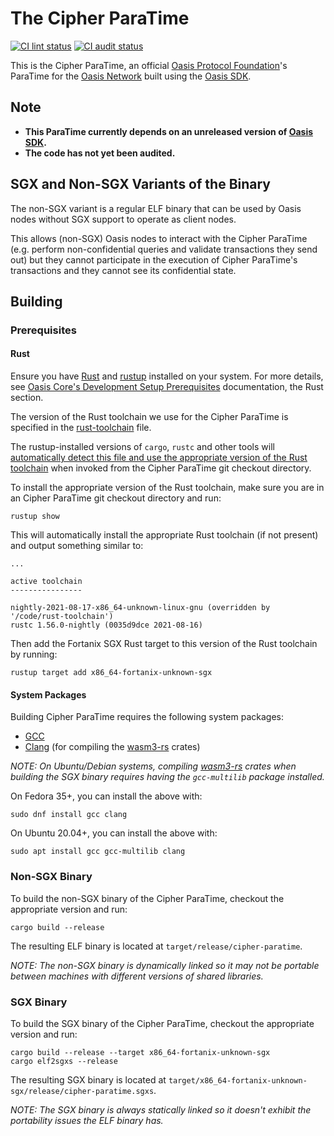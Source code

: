 # The Cipher ParaTime

[![CI lint status][github-ci-lint-badge]][github-ci-lint-link]
[![CI audit status][github-ci-audit-badge]][github-ci-audit-link]

<!-- markdownlint-disable line-length -->
[github-ci-lint-badge]: https://github.com/oasisprotocol/cipher-paratime/workflows/ci-lint/badge.svg
[github-ci-lint-link]: https://github.com/oasisprotocol/cipher-paratime/actions?query=workflow:ci-lint+branch:main
[github-ci-audit-badge]: https://github.com/oasisprotocol/cipher-paratime/workflows/ci-audit/badge.svg
[github-ci-audit-link]: https://github.com/oasisprotocol/cipher-paratime/actions?query=workflow:ci-audit+branch:main
<!-- markdownlint-enable line-length -->

This is the Cipher ParaTime, an official [Oasis Protocol Foundation]'s ParaTime
for the [Oasis Network] built using the [Oasis SDK].

[Oasis Protocol Foundation]: https://oasisprotocol.org/
[Oasis Network]: https://docs.oasis.dev/oasis-network-primer/
[Oasis SDK]: https://github.com/oasisprotocol/oasis-sdk

## Note

* **This ParaTime currently depends on an unreleased version of [Oasis SDK].**
* **The code has not yet been audited.**

## SGX and Non-SGX Variants of the Binary

The non-SGX variant is a regular ELF binary that can be used by Oasis nodes
without SGX support to operate as client nodes.

This allows (non-SGX) Oasis nodes to interact with the Cipher ParaTime (e.g.
perform non-confidential queries and validate transactions they send out) but
they cannot participate in the execution of Cipher ParaTime's transactions and
they cannot see its confidential state.

## Building

### Prerequisites

#### Rust

Ensure you have [Rust] and [rustup] installed on your system.
For more details, see [Oasis Core's Development Setup Prerequisites]
documentation, the Rust section.

The version of the Rust toolchain we use for the Cipher ParaTime is specified in
the [rust-toolchain] file.

The rustup-installed versions of `cargo`, `rustc` and other tools will
[automatically detect this file and use the appropriate version of the Rust
toolchain][rust-toolchain-precedence] when invoked from the Cipher ParaTime git
checkout directory.

To install the appropriate version of the Rust toolchain, make sure you are
in an Cipher ParaTime git checkout directory and run:

```
rustup show
```

This will automatically install the appropriate Rust toolchain (if not
present) and output something similar to:

```
...

active toolchain
----------------

nightly-2021-08-17-x86_64-unknown-linux-gnu (overridden by '/code/rust-toolchain')
rustc 1.56.0-nightly (0035d9dce 2021-08-16)
```

Then add the Fortanix SGX Rust target to this version of the Rust toolchain by
running:

```
rustup target add x86_64-fortanix-unknown-sgx
```

[Rust]: https://www.rust-lang.org/
[rustup]: https://rustup.rs/
[Oasis Core's Development Setup Prerequisites]:
  https://docs.oasis.dev/oasis-core/development-setup/prerequisites
[rust-toolchain]: rust-toolchain
[rust-toolchain-precedence]:
  https://github.com/rust-lang/rustup/blob/master/README.md#override-precedence

#### System Packages

Building Cipher ParaTime requires the following system packages:

- [GCC]
- [Clang] (for compiling the [wasm3-rs] crates)

_NOTE: On Ubuntu/Debian systems, compiling [wasm3-rs] crates when building the
SGX binary requires having the `gcc-multilib` package installed._

On Fedora 35+, you can install the above with:

```
sudo dnf install gcc clang
```

On Ubuntu 20.04+, you can install the above with:

```
sudo apt install gcc gcc-multilib clang
```

[GCC]: http://gcc.gnu.org/
[Clang]: https://clang.llvm.org/
[wasm3-rs]: https://github.com/wasm3/wasm3-rs

### Non-SGX Binary

To build the non-SGX binary of the Cipher ParaTime, checkout the appropriate
version and run:

```
cargo build --release
```

The resulting ELF binary is located at `target/release/cipher-paratime`.

_NOTE: The non-SGX binary is dynamically linked so it may not be portable
between machines with different versions of shared libraries._

### SGX Binary

To build the SGX binary of the Cipher ParaTime, checkout the appropriate version
and run:

```
cargo build --release --target x86_64-fortanix-unknown-sgx
cargo elf2sgxs --release
```

The resulting SGX binary is located at
`target/x86_64-fortanix-unknown-sgx/release/cipher-paratime.sgxs`.

_NOTE: The SGX binary is always statically linked so it doesn't exhibit the
portability issues the ELF binary has._
